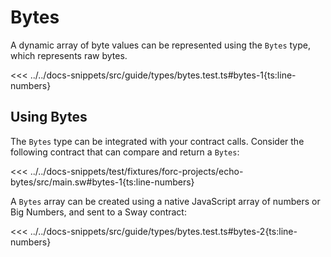# Bytes

A dynamic array of byte values can be represented using the `Bytes` type, which represents raw bytes.

<<< ../../docs-snippets/src/guide/types/bytes.test.ts#bytes-1{ts:line-numbers}

## Using Bytes

The `Bytes` type can be integrated with your contract calls. Consider the following contract that can compare and return a `Bytes`:

<<< ../../docs-snippets/test/fixtures/forc-projects/echo-bytes/src/main.sw#bytes-1{ts:line-numbers}

A `Bytes` array can be created using a native JavaScript array of numbers or Big Numbers, and sent to a Sway contract:

<<< ../../docs-snippets/src/guide/types/bytes.test.ts#bytes-2{ts:line-numbers}
